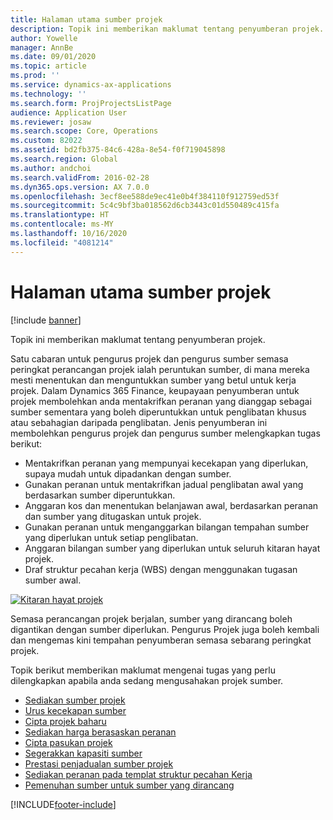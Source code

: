 ```yaml
---
title: Halaman utama sumber projek
description: Topik ini memberikan maklumat tentang penyumberan projek.
author: Yowelle
manager: AnnBe
ms.date: 09/01/2020
ms.topic: article
ms.prod: ''
ms.service: dynamics-ax-applications
ms.technology: ''
ms.search.form: ProjProjectsListPage
audience: Application User
ms.reviewer: josaw
ms.search.scope: Core, Operations
ms.custom: 82022
ms.assetid: bd2fb375-84c6-428a-8e54-f0f719045898
ms.search.region: Global
ms.author: andchoi
ms.search.validFrom: 2016-02-28
ms.dyn365.ops.version: AX 7.0.0
ms.openlocfilehash: 3ecf8ee588de9ec41e0b4f384110f912759ed53f
ms.sourcegitcommit: 5c4c9bf3ba018562d6cb3443c01d550489c415fa
ms.translationtype: HT
ms.contentlocale: ms-MY
ms.lasthandoff: 10/16/2020
ms.locfileid: "4081214"
---
```

# <a name="project-resourcing-home-page"></a>Halaman utama sumber projek

[!include [banner](../includes/banner.md)]

Topik ini memberikan maklumat tentang penyumberan projek.

Satu cabaran untuk pengurus projek dan pengurus sumber semasa peringkat perancangan projek ialah peruntukan sumber, di mana mereka mesti menentukan dan menguntukkan sumber yang betul untuk kerja projek. Dalam Dynamics 365 Finance, keupayaan penyumberan untuk projek membolehkan anda mentakrifkan peranan yang dianggap sebagai sumber sementara yang boleh diperuntukkan untuk penglibatan khusus atau sebahagian daripada penglibatan. Jenis penyumberan ini membolehkan pengurus projek dan pengurus sumber melengkapkan tugas berikut:

- Mentakrifkan peranan yang mempunyai kecekapan yang diperlukan, supaya mudah untuk dipadankan dengan sumber.
- Gunakan peranan untuk mentakrifkan jadual penglibatan awal yang berdasarkan sumber diperuntukkan.
- Anggaran kos dan menentukan belanjawan awal, berdasarkan peranan dan sumber yang ditugaskan untuk projek.
- Gunakan peranan untuk menganggarkan bilangan tempahan sumber yang diperlukan untuk setiap penglibatan.
- Anggaran bilangan sumber yang diperlukan untuk seluruh kitaran hayat projek.
- Draf struktur pecahan kerja (WBS) dengan menggunakan tugasan sumber awal.

[![Kitaran hayat projek](./media/projectresourcing02-1024x812.jpg)](./media/projectresourcing02.jpg)

Semasa perancangan projek berjalan, sumber yang dirancang boleh digantikan dengan sumber diperlukan. Pengurus Projek juga boleh kembali dan mengemas kini tempahan penyumberan semasa sebarang peringkat projek.

Topik berikut memberikan maklumat mengenai tugas yang perlu dilengkapkan apabila anda sedang mengusahakan projek sumber.

- [Sediakan sumber projek](set-up-project-resources.md)
- [Urus kecekapan sumber](manage-resource-competencies.md)
- [Cipta projek baharu](create-new-project.md)
- [Sediakan harga berasaskan peranan](set-up-role-based-pricing.md)
- [Cipta pasukan projek](create-project-team.md)
- [Segerakkan kapasiti sumber](synchronize-resource-capacity.md)
- [Prestasi penjadualan sumber projek](project-scheduling-performance.md)
- [Sediakan peranan pada templat struktur pecahan Kerja](set-up-roles-wbs-template.md)
- [Pemenuhan sumber untuk sumber yang dirancang](resource-fulfillment-planned-resources.md)


[!INCLUDE[footer-include](../includes/footer-banner.md)]